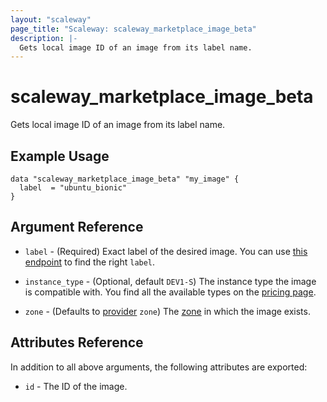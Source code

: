 ```yaml
---
layout: "scaleway"
page_title: "Scaleway: scaleway_marketplace_image_beta"
description: |-
  Gets local image ID of an image from its label name.
---
```


# scaleway_marketplace_image_beta

Gets local image ID of an image from its label name.

## Example Usage

```hcl
data "scaleway_marketplace_image_beta" "my_image" {
  label  = "ubuntu_bionic"
}
```

## Argument Reference

- `label` - (Required) Exact label of the desired image. You can use [this endpoint](https://api-marketplace.scaleway.com/images?page=1&per_page=100)
to find the right `label`.

- `instance_type` - (Optional, default `DEV1-S`) The instance type the image is compatible with.
You find all the available types on the [pricing page](https://www.scaleway.com/en/pricing/).

- `zone` - (Defaults to [provider](../index.html#zone) `zone`) The [zone](../guides/regions_and_zones.html#zones) in which the image exists.

## Attributes Reference

In addition to all above arguments, the following attributes are exported:

- `id` - The ID of the image.
